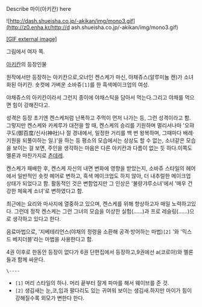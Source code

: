 Describe 마이(아키칸) here

![http://dash.shueisha.co.jp/-akikan/img/mono3.gif](http://z0.enha.kr/http://d
ash.shueisha.co.jp/-akikan/img/mono3.gif)

[[GIF external image]](http://dash.shueisha.co.jp/-akikan/img/mono3.gif)

그림에서 여자 쪽.

[아키칸](%EC%95%84%ED%82%A4%EC%B9%B8.md)의 등장인물

원작에서만 등장하는 아키칸으로,오너인 켄스케가 마신, 야채쥬스(알루미늄 캔)가 소녀화된 아키칸. 숏컷에 가벼운 소바쥬`[1]`를 한
흑색메이크업의 여성.

야채쥬스의 아키칸이라서 그런지 종이에 야채스틱을 담아서 먹는다.그리고 야채를 먹으면 힘이 강해진다고.

성격은 등장 초기엔 켄스케처럼 난폭하고 주먹이 먼저 나가는 등, 그런 성격이라고 함. 그렇지만 켄스케와 카케루가 대전을 할 때, 켄스케의
승리를 기원하며 멀리서나마 '오햐쿠도(御百度/신사(神社)나 절 경내에서, 일정한 거리를 백 번 왕복하며, 그때마다 배례·기원을 되풀이하는
일.)'을 하는 등 평소의 모습에서는 상상도 할 수 없는, 소녀같은 모습을 보이는 걸 보면, 주인을 생각하는 마음은 다른 아키칸과 다름이
없는 듯 하다.이쪽도 멜론과 마찬가지로 [츤데레](%EC%B8%A4%EB%8D%B0%EB%A0%88.md).

켄스케가 패배한 후, 켄스케 자신의 내면 변화에 영향을 받았는지, 소바쥬 스타일의 헤어에서 일반적인 숏컷 헤어로 변하고, 흑색 메이크업도
하지 않아, 더 내추럴한 메이크업 상태가 되었다고 함. 활동적인 것은 변함업지만 그 인상은 '불량갸루소녀'에서 '매우 건강한 체육계 소녀'로
변하였다고 함.

최근에는 요리와 마사지에 열중하고 있으며, 켄스케를 위해 향상하고자 매일 노력하고있다. 그런데 정작 켄스케는 그런 그녀의 모습을 이상한
실험(......)과 프로 레슬링(......)으로 생각하고 있다고 한다.

음료마법으로, '지베테리언스(야채의 정령을 소환해 공격·방어하는 마법)`[2]` '와 '믹스드 베지더블'라는 마법을 사용한다고 함.

4권 이후로 한동안 등장이 없다가 6권 단편집에서 등장하고,9권에선 a(코로아)와 멜론들과 함께 싸운다.

`\----`

  * `[1]` 머리 스타일의 하나. 머리 끝부터 잘게 파마를 해서 웨이브를 준 것.
  * `[2]` 생김새는 눈,코,입과 팔다리도 있는 귀여워 보이는 생김새.하지만 마이가 힘이 강해질수록 외모가 변한다 한다.

